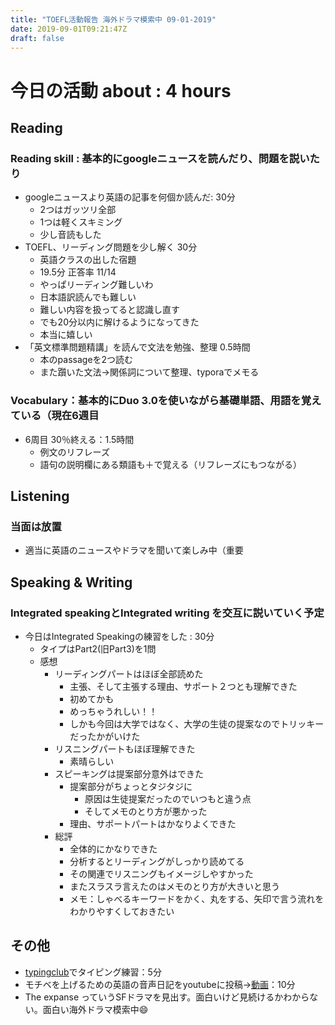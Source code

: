 ```yaml
---
title: "TOEFL活動報告 海外ドラマ模索中 09-01-2019"
date: 2019-09-01T09:21:47Z
draft: false
---
```



# 今日の活動 about : 4 hours


## Reading
### Reading skill : 基本的にgoogleニュースを読んだり、問題を説いたり
* googleニュースより英語の記事を何個か読んだ: 30分
  * 2つはガッツリ全部
  * 1つは軽くスキミング
  * 少し音読もした
* TOEFL、リーディング問題を少し解く 30分
  * 英語クラスの出した宿題
  * 19.5分 正答率 11/14
  * やっぱリーディング難しいわ
  * 日本語訳読んでも難しい
  * 難しい内容を扱ってると認識し直す
  * でも20分以内に解けるようになってきた
  * 本当に嬉しい
* 「英文標準問題精講」を読んで文法を勉強、整理 0.5時間
  * 本のpassageを2つ読む
  * また躓いた文法→関係詞について整理、typoraでメモる
<!-- * TOEFL、リーディング問題集を少しといた：30分
  * https://www.amazon.co.jp/dp/4862902014
  * 正答率11/15、時間23分
  * 語彙問題はほぼ正解だった
  * １つ、問題文をよく読まずにみすったケアレスミス
  * 最後の分類問題で分類の認識をミスって全滅。どんまい -->


### Vocabulary：基本的にDuo 3.0を使いながら基礎単語、用語を覚えている（現在6週目
* 6周目 30％終える：1.5時間
  * 例文のリフレーズ
  * 語句の説明欄にある類語も＋で覚える（リフレーズにもつながる）

## Listening
### 当面は放置
<!-- * 英語学校で小規模の模擬テストを実施
  * 全然練習してないのにほぼ満点だった
  * 毎日練習してるReadingとこの差はいったい…(´；ω；｀) -->
<!-- * 一番まだマシなので優先順位として一番下
* (Speakingも同じ姿勢をとってたらかなりできなくて焦った経緯があるが…(；・∀・)) -->
* 適当に英語のニュースやドラマを聞いて楽しみ中（重要

## Speaking & Writing
###  Integrated speakingとIntegrated writing を交互に説いていく予定
<!-- * 今日はIntegrated Writingの練習をした : 50分
  * 感想
    * リーディング 理解できたところとできなかったところあり
    * リスニング 〃
    * 2つ目のサポートがちょうどリーディングもリスニングも理解できず、見事に間違った内容を書いちゃった
    * １，３つ目はおｋだった
    * 最初＋αなしの軽量版を作る→時間に応じて＋αをつける戦法が けっこう良さげ
    * メモは下のように取りたい

| A                                                            | B                                                            |
| ------------------------------------------------------------ | ------------------------------------------------------------ |
| idea「      」<br/>1「      」<br/>2「      」<br/>3「      」<br/> | x    <br/>1「                                 」+「                                           」<br/>2「                                 」+「                                           」<br/>3「                                 」+「                                           」<br/> | -->

<!--### TIPS
 * Readingは読むのきついが、メイントピック、そして各サポートの最初、最後の文は抑える
     * 最悪あとから読めるので落ち着いて ＋ 意外と書く時間は余裕ありそう
 * Listeningが意外と要。一度しか聞けない。
       * ３つのサポートを広く浅く（１つを詳しくより、３つ揃える方が大事）
      * もし聞けたら１つサポートについて２つ内容をGET → ＋α用
 * ワケワカメでもWritingはoutlineのテンプレを利用すれば大方はうまるので最悪ごまかしで＾＾
 * 最初＋αなしの軽量版を作る→時間に応じて＋αをつけるのがありかも -->

* 今日はIntegrated Speakingの練習をした : 30分
  * タイプはPart2(旧Part3)を1問
  * 感想
    * リーディングパートはほぼ全部読めた
      * 主張、そして主張する理由、サポート２つとも理解できた
      * 初めてかも
      * めっちゃうれしい！！
      * しかも今回は大学ではなく、大学の生徒の提案なのでトリッキーだったかがいけた
    * リスニングパートもほぼ理解できた
      * 素晴らしい
    * スピーキングは提案部分意外はできた
      * 提案部分がちょっとタジタジに
        * 原因は生徒提案だったのでいつもと違う点
        * そしてメモのとり方が悪かった
      * 理由、サポートパートはかなりよくできた
    * 総評
      * 全体的にかなりできた
      * 分析するとリーディングがしっかり読めてる
      * その関連でリスニングもイメージしやすかった
      * またスラスラ言えたのはメモのとり方が大きいと思う
      * メモ：しゃべるキーワードをかく、丸をする、矢印で言う流れをわかりやすくしておきたい


## その他
* [typingclub](https://www.typingclub.com/)でタイピング練習：5分
* モチベを上げるための英語の音声日記をyoutubeに投稿→[動画](https://youtu.be/wU2CrCaLnAY)：10分
* The expanse っていうSFドラマを見出す。面白いけど見続けるかわからない。面白い海外ドラマ模索中😄